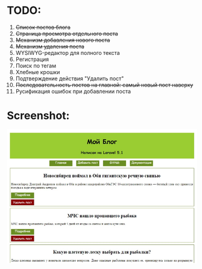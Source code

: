 # TODO:
1. ~~Список постов блога~~
2. ~~Страница просмотра отдельного поста~~
3. ~~Механизм добавления нового поста~~
4. ~~Механизм удаления поста~~
5. WYSIWYG-редактор для полного текста
6. Регистрация
7. Поиск по тегам
8. Хлебные крошки
9. Подтверждение действия "Удалить пост"
10. ~~Последовательность постов на главной: самый новый пост наверху~~
11. Русификация ошибок при добавлении поста
# Screenshot:
![](https://github.com/aleksey-nsk/my_blog/blob/master/screenshot.jpg)
